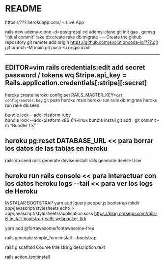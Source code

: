 # README

https://???.herokuapp.com/   < Live App

rails new udemy-clone -d=postgresql
cd udemy-clone
git init
gaa .
gcmsg 'initial commit'
rake db:create
rake db:migrate
--- Create the github repository
git remote add origin https://github.com/evolutioncode-io/???.git
git branch -M main
git push -u origin main

----
EDITOR=vim rails credentials:edit
add secret password / tokens
<ESC> wq
Stripe.api_key = Rails.application.credentials[:stripe][:secret]
---
heroku create
heroku config:set RAILS_MASTER_KEY=`cat config/master.key`
git push heroku main
heroku run rails db:migrate
heroku run rake db:seed

bundle lock --add-platform ruby  
bundle lock --add-platform x86_64-linux 
bundle install
git add .
git commit -m "Bundler fix"

heroku pg:reset DATABASE_URL  << para borrar los datos de las tablas en heroku
---
rails db:seed
rails generate devise:install
rails generate devise User

heroku run rails console   << para interactuar con los datos
heroku logs --tail         << para ver los logs de Heroku
---

INSTALAR BOOTSTRAP
 yarn add jquery popper.js bootstrap
 mkdir app/javascript/stylesheets
 echo > app/javascript/stylesheets/application.scss
 https://blog.corsego.com/rails-6-install-bootstrap-with-webpacker-tldr

yarn add @fortawesome/fontawesome-free

rails generate simple_form:install --bootstrap

rails g scaffold Course title:string description:text

rails action_text:install
